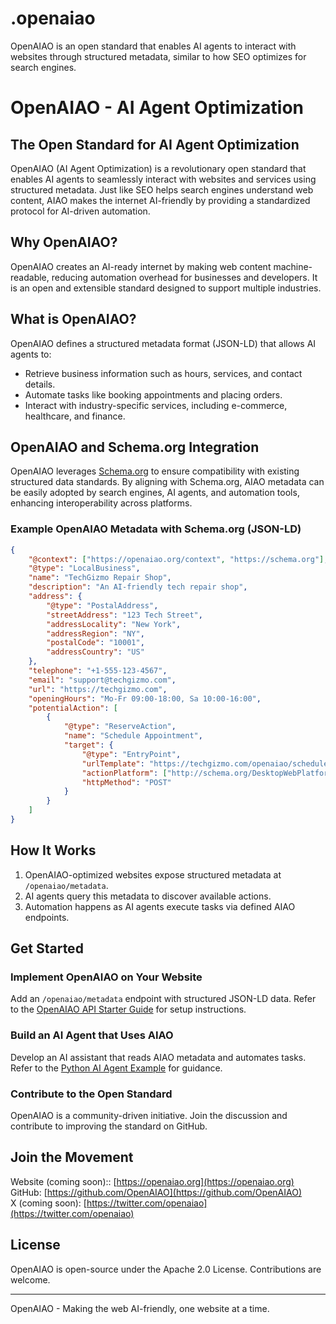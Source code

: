 # .openaiao
OpenAIAO is an open standard that enables AI agents to interact with websites through structured metadata, similar to how SEO optimizes for search engines.

# OpenAIAO - AI Agent Optimization

## The Open Standard for AI Agent Optimization
OpenAIAO (AI Agent Optimization) is a revolutionary open standard that enables AI agents to seamlessly interact with websites and services using structured metadata. Just like SEO helps search engines understand web content, AIAO makes the internet AI-friendly by providing a standardized protocol for AI-driven automation.

## Why OpenAIAO?
OpenAIAO creates an AI-ready internet by making web content machine-readable, reducing automation overhead for businesses and developers. It is an open and extensible standard designed to support multiple industries.

## What is OpenAIAO?
OpenAIAO defines a structured metadata format (JSON-LD) that allows AI agents to:
- Retrieve business information such as hours, services, and contact details.
- Automate tasks like booking appointments and placing orders.
- Interact with industry-specific services, including e-commerce, healthcare, and finance.

## OpenAIAO and Schema.org Integration
OpenAIAO leverages [Schema.org](https://schema.org/) to ensure compatibility with existing structured data standards. By aligning with Schema.org, AIAO metadata can be easily adopted by search engines, AI agents, and automation tools, enhancing interoperability across platforms.

### Example OpenAIAO Metadata with Schema.org (JSON-LD)
```json
{
    "@context": ["https://openaiao.org/context", "https://schema.org"],
    "@type": "LocalBusiness",
    "name": "TechGizmo Repair Shop",
    "description": "An AI-friendly tech repair shop",
    "address": {
        "@type": "PostalAddress",
        "streetAddress": "123 Tech Street",
        "addressLocality": "New York",
        "addressRegion": "NY",
        "postalCode": "10001",
        "addressCountry": "US"
    },
    "telephone": "+1-555-123-4567",
    "email": "support@techgizmo.com",
    "url": "https://techgizmo.com",
    "openingHours": "Mo-Fr 09:00-18:00, Sa 10:00-16:00",
    "potentialAction": [
        {
            "@type": "ReserveAction",
            "name": "Schedule Appointment",
            "target": {
                "@type": "EntryPoint",
                "urlTemplate": "https://techgizmo.com/openaiao/schedule",
                "actionPlatform": ["http://schema.org/DesktopWebPlatform", "http://schema.org/MobileWebPlatform"],
                "httpMethod": "POST"
            }
        }
    ]
}
```

## How It Works
1. OpenAIAO-optimized websites expose structured metadata at `/openaiao/metadata`.
2. AI agents query this metadata to discover available actions.
3. Automation happens as AI agents execute tasks via defined AIAO endpoints.

## Get Started
### Implement OpenAIAO on Your Website
Add an `/openaiao/metadata` endpoint with structured JSON-LD data. Refer to the [OpenAIAO API Starter Guide](https://github.com/OpenAIAO/docs) for setup instructions.

### Build an AI Agent that Uses AIAO
Develop an AI assistant that reads AIAO metadata and automates tasks. Refer to the [Python AI Agent Example](https://github.com/OpenAIAO/ai-agent) for guidance.

### Contribute to the Open Standard
OpenAIAO is a community-driven initiative. Join the discussion and contribute to improving the standard on GitHub.

## Join the Movement
Website (coming soon):: [https://openaiao.org](https://openaiao.org)  
GitHub: [https://github.com/OpenAIAO](https://github.com/OpenAIAO)  
X (coming soon): [https://twitter.com/openaiao](https://twitter.com/openaiao)  

## License
OpenAIAO is open-source under the Apache 2.0 License. Contributions are welcome.

---
OpenAIAO - Making the web AI-friendly, one website at a time.
